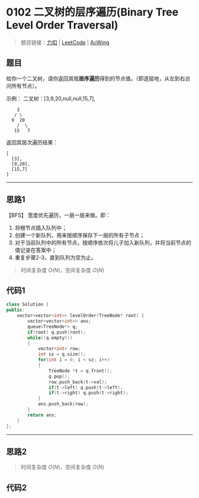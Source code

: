 # 0102 二叉树的层序遍历(Binary Tree Level Order Traversal)

> 题目链接：[力扣](https://leetcode-cn.com/problems/binary-tree-level-order-traversal/) | [LeetCode](https://leetcode.com/problems/binary-tree-level-order-traversal/)
 | [AcWing](https://www.acwing.com/activity/content/problem/content/2455/1/)

## 题目

给你一个二叉树，请你返回其按**层序遍历**得到的节点值。（即逐层地，从左到右访问所有节点）。

示例：
二叉树：[3,9,20,null,null,15,7],

```plain
    3
   / \
  9  20
    /  \
   15   7
```

返回其层次遍历结果：

```plain
[
  [3],
  [9,20],
  [15,7]
]
```

---

## 思路1

【BFS】
宽度优先遍历，一层一层来做。即：

1. 将根节点插入队列中；
2. 创建一个新队列，用来按顺序保存下一层的所有子节点；
3. 对于当前队列中的所有节点，按顺序依次将儿子加入新队列，并将当前节点的值记录在答案中；
4. 重复步骤2-3，直到队列为空为止。

> 时间复杂度 $O(N)$，空间复杂度 $O(N)$

## 代码1

```cpp
class Solution {
public:
    vector<vector<int>> levelOrder(TreeNode* root) {
        vector<vector<int>> ans;
        queue<TreeNode*> q;
        if(root) q.push(root);
        while(!q.empty())
        {
            vector<int> row;
            int sz = q.size();
            for(int i = 0; i < sz; i++)
            {
                TreeNode *t = q.front();
                q.pop();
                row.push_back(t->val);
                if(t->left) q.push(t->left);
                if(t->right) q.push(t->right);
            }
            ans.push_back(row); 
        }
        return ans;
    }
};
```

---

## 思路2

> 时间复杂度 $O(N)$，空间复杂度 $O(N)$

## 代码2

```cpp

```
